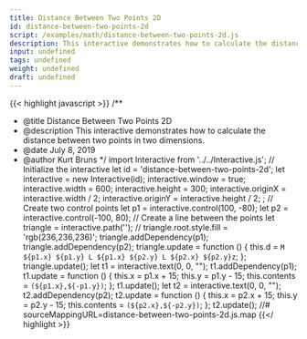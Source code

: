```yaml
---
title: Distance Between Two Points 2D
id: distance-between-two-points-2d
script: /examples/math/distance-between-two-points-2d.js
description: This interactive demonstrates how to calculate the distance between two points in two dimensions.
input: undefined
tags: undefined
weight: undefined
draft: undefined
---
```


{{< highlight javascript >}}
/**
* @title Distance Between Two Points 2D
* @description This interactive demonstrates how to calculate the distance between two points in two dimensions.
* @date July 8, 2019
* @author Kurt Bruns
*/
import Interactive from '../../Interactive.js';
// Initialize the interactive
let id = 'distance-between-two-points-2d';
let interactive = new Interactive(id);
interactive.window = true;
interactive.width = 600;
interactive.height = 300;
interactive.originX = interactive.width / 2;
interactive.originY = interactive.height / 2;
;
// Create two control points
let p1 = interactive.control(100, -80);
let p2 = interactive.control(-100, 80);
// Create a line between the points
let triangle = interactive.path('');
// triangle.root.style.fill = 'rgb(236,236,236)';
triangle.addDependency(p1);
triangle.addDependency(p2);
triangle.update = function () {
    this.d = `M ${p1.x} ${p1.y} L ${p1.x} ${p2.y} L ${p2.x} ${p2.y}z`;
};
triangle.update();
let t1 = interactive.text(0, 0, "");
t1.addDependency(p1);
t1.update = function () {
    this.x = p1.x + 15;
    this.y = p1.y - 15;
    this.contents = `(${p1.x},${-p1.y})`;
};
t1.update();
let t2 = interactive.text(0, 0, "");
t2.addDependency(p2);
t2.update = function () {
    this.x = p2.x + 15;
    this.y = p2.y - 15;
    this.contents = `(${p2.x},${-p2.y})`;
};
t2.update();
//# sourceMappingURL=distance-between-two-points-2d.js.map
{{</ highlight >}}

